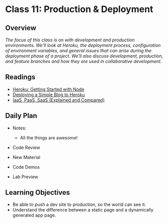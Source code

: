 Class 11: Production & Deployment
=======
## Overview
<!-- Provide a general overview of the daily concepts and processes that will be covered in lectures and labs -->
*The focus of this class is on with development and production environments. We'll look at Heroku, the deployment process, configuration of environment variables, and general issues that can arise during the deployment phase of a project. We'll also discuss development, production, and feature branches and how they are used in collaborative development.*

## Readings
<!-- List of readings required for this content; readings being completed by the start of this lecture -->
- [Heroku: Getting Started with Node](https://devcenter.heroku.com/articles/getting-started-with-nodejs#introduction)
- [Deploying a Simple Blog to Heroku](https://howtonode.org/deploy-blog-to-heroku)
- [IaaS, PaaS, SaaS (Explained and Compared)](https://apprenda.com/library/paas/iaas-paas-saas-explained-compared/)

## Daily Plan
<!-- Below is a template. Please delete, change, update as you see fit... -->
- Notes:
  - All the things are awesome!

- Code Review
- New Material
- Code Demos
- Lab Preview

## Learning Objectives
<!--
ABCD:
  Audience: Program participants
  Behavior: Expected learning/behavior changes/results
  Condition:
    Circumstances that lead to change/result
    When change/result are expected to occur
  Degree: How much change occurs (%) for how many participants (#)
-->

- Be able to push a dev site to production, so the world can see it.
- Understand the difference between a static page and a dynamically generated app page.

